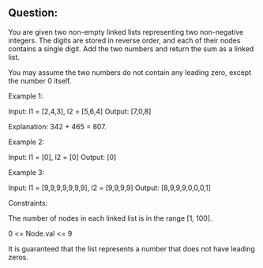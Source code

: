## Question:  

You are given two non-empty linked lists representing two non-negative integers. The digits are stored in reverse order, and each of their nodes contains a single digit. Add the two numbers and return the sum as a linked list.

You may assume the two numbers do not contain any leading zero, except the number 0 itself.

Example 1:

Input: l1 = [2,4,3], l2 = [5,6,4]
Output: [7,0,8]  

Explanation: 342 + 465 = 807.  

Example 2:

Input: l1 = [0], l2 = [0]
Output: [0]  

Example 3:

Input: l1 = [9,9,9,9,9,9,9], l2 = [9,9,9,9]
Output: [8,9,9,9,0,0,0,1]

Constraints:

The number of nodes in each linked list is in the range [1, 100].  

0 <= Node.val <= 9

It is guaranteed that the list represents a number that does not have leading zeros.
